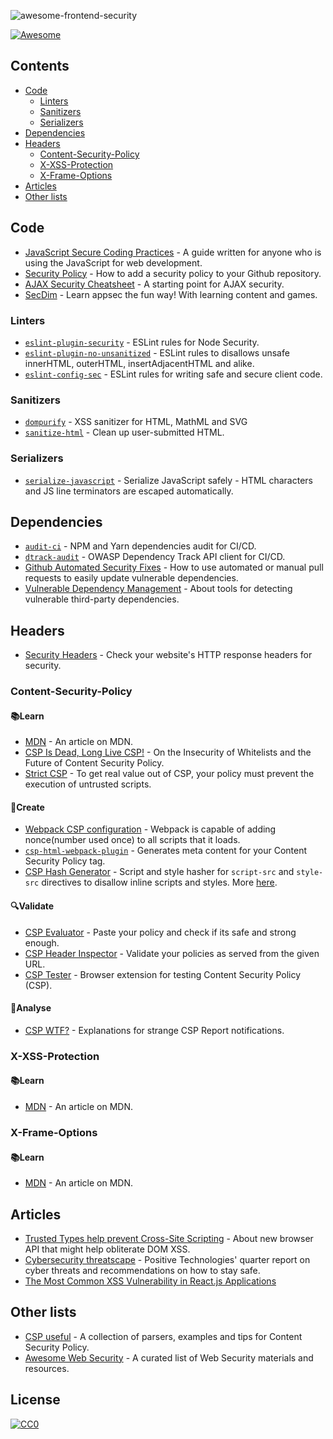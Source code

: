 <p><img src="/logo.png" alt="awesome-frontend-security" srcset="/logo.png 2x"/></p>

[![Awesome](https://awesome.re/badge-flat2.svg)](https://github.com/sindresorhus/awesome)

## Contents
- [Code](#code)
  - [Linters](#linters)
  - [Sanitizers](#sanitizers)
  - [Serializers](#serializers)
- [Dependencies](#dependencies)
- [Headers](#headers)
  - [Content-Security-Policy](#content-security-policy)
  - [X-XSS-Protection](#x-xss-protection)
  - [X-Frame-Options](#x-frame-options)
- [Articles](#articles)
- [Other lists](#other-lists)


## Code
- [JavaScript Secure Coding Practices](https://checkmarx.gitbooks.io/js-scp/content/) - A guide written for anyone who is using the JavaScript for web development.
- [Security Policy](https://help.github.com/en/articles/adding-a-security-policy-to-your-repository) - How to add a security policy to your Github repository.
- [AJAX Security Cheatsheet](https://github.com/OWASP/CheatSheetSeries/blob/master/cheatsheets/AJAX_Security_Cheat_Sheet.md) - A starting point for AJAX security.
- [SecDim](https://secdim.com) - Learn appsec the fun way! With learning content and games.

### Linters
- [`eslint-plugin-security`](https://github.com/nodesecurity/eslint-plugin-security) - ESLint rules for Node Security.
- [`eslint-plugin-no-unsanitized`](https://github.com/mozilla/eslint-plugin-no-unsanitized) - ESLint rules to disallows unsafe innerHTML, outerHTML, insertAdjacentHTML and alike.
- [`eslint-config-sec`](https://github.com/rustcohlnikov/eslint-config-sec) - ESLint rules for writing safe and secure client code.

### Sanitizers
- [`dompurify`](https://github.com/cure53/DOMPurify) - XSS sanitizer for HTML, MathML and SVG
- [`sanitize-html`](https://github.com/apostrophecms/sanitize-html) - Clean up user-submitted HTML.

### Serializers
- [`serialize-javascript`](https://github.com/yahoo/serialize-javascript) - Serialize JavaScript safely - HTML characters and JS line terminators are escaped automatically.

## Dependencies
- [`audit-ci`](https://github.com/IBM/audit-ci) - NPM and Yarn dependencies audit for CI/CD.
- [`dtrack-audit`](https://github.com/ozonru/dtrack-audit) - OWASP Dependency Track API client for CI/CD.
- [Github Automated Security Fixes](https://help.github.com/en/articles/configuring-automated-security-fixes) - How to use automated or manual pull requests to easily update vulnerable dependencies.
- [Vulnerable Dependency Management](https://github.com/OWASP/CheatSheetSeries/blob/master/cheatsheets/Vulnerable_Dependency_Management_Cheat_Sheet.md#tools) - About tools for detecting vulnerable third-party dependencies.

## Headers
- [Security Headers](https://securityheaders.com/) - Check your website's HTTP response headers for security.

### Content-Security-Policy 
#### 📚Learn
- [MDN](https://developer.mozilla.org/en-US/docs/Web/HTTP/CSP) - An article on MDN.
- [CSP Is Dead, Long Live CSP!](https://storage.googleapis.com/pub-tools-public-publication-data/pdf/45542.pdf) - On the Insecurity of Whitelists and the Future of Content Security Policy.
- [Strict CSP](https://csp.withgoogle.com/docs/strict-csp.html) - To get real value out of CSP, your policy must prevent the execution of untrusted scripts.

#### 🧪Create
- [Webpack CSP configuration](https://webpack.js.org/guides/csp/) - Webpack is capable of adding nonce(number used once) to all scripts that it loads.
- [`csp-html-webpack-plugin`](https://github.com/slackhq/csp-html-webpack-plugin) - Generates meta content for your Content Security Policy tag.
- [CSP Hash Generator](https://report-uri.com/home/hash) - Script and style hasher for `script-src` and `style-src` directives to disallow inline scripts and styles. More [here](https://developer.mozilla.org/en-US/docs/Web/HTTP/Headers/Content-Security-Policy/script-src#Unsafe_inline_script).

#### 🔍Validate
- [CSP Evaluator](https://csp-evaluator.withgoogle.com/) - Paste your policy and check if its safe and strong enough.
- [CSP Header Inspector](https://cspvalidator.org) - Validate your policies as served from the given URL.
- [CSP Tester](https://github.com/yandex/csp-tester) - Browser extension for testing Content Security Policy (CSP).

#### 🤔Analyse
- [CSP WTF?](https://github.com/nico3333fr/CSP-useful/blob/master/csp-wtf/explained.md) - Explanations for strange CSP Report notifications.

### X-XSS-Protection 
#### 📚Learn
- [MDN](https://developer.mozilla.org/en-US/docs/Web/HTTP/Headers/X-XSS-Protection) - An article on MDN.

### X-Frame-Options 
#### 📚Learn
- [MDN](https://developer.mozilla.org/en-US/docs/Web/HTTP/Headers/X-Frame-Options) - An article on MDN.

## Articles
- [Trusted Types help prevent Cross-Site Scripting](https://developers.google.com/web/updates/2019/02/trusted-types) - About new browser API that might help obliterate DOM XSS.
- [Cybersecurity threatscape](https://www.ptsecurity.com/ww-en/analytics/cybersecurity-threatscape-2019-q2/) - Positive Technologies' quarter report on cyber threats and recommendations on how to stay safe.
- [The Most Common XSS Vulnerability in React.js Applications](https://medium.com/node-security/the-most-common-xss-vulnerability-in-react-js-applications-2bdffbcc1fa0)

## Other lists
- [CSP useful](https://github.com/nico3333fr/CSP-useful) - A collection of parsers, examples and tips for Content Security Policy.
- [Awesome Web Security](https://github.com/qazbnm456/awesome-web-security) - A curated list of Web Security materials and resources.

## License
[![CC0](http://mirrors.creativecommons.org/presskit/buttons/88x31/svg/cc-zero.svg)](http://creativecommons.org/publicdomain/zero/1.0)
